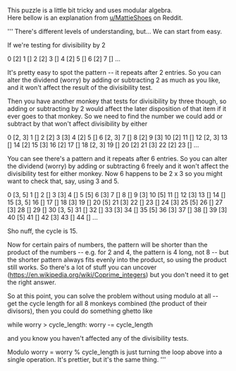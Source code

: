 This puzzle is a little bit tricky and uses modular algebra. <br>
Here bellow is an explanation from <a href="https://www.reddit.com/user/MattieShoes/">u/MattieShoes</a> on Reddit. <br>

'''
There's different levels of understanding, but... We can start from easy.

If we're testing for divisibility by 2

  0 [2]  1 []
  2 [2]  3 []
  4 [2]  5 []
  6 [2]  7 []
...

It's pretty easy to spot the pattern -- it repeats after 2 entries. So you can alter the dividend (worry) by adding or subtracting 2 as much as you like, and it won't affect the result of the divisibility test.

Then you have another monkey that tests for divisibility by three though, so adding or subtracting by 2 would affect the later disposition of that item if it ever goes to that monkey. So we need to find the number we could add or subtract by that won't affect divisibility by either

  0 [2, 3]  1 []  2 [2]  3 [3]  4 [2]  5 []
  6 [2, 3]  7 []  8 [2]  9 [3] 10 [2] 11 []
 12 [2, 3] 13 [] 14 [2] 15 [3] 16 [2] 17 []
 18 [2, 3] 19 [] 20 [2] 21 [3] 22 [2] 23 []
...

You can see there's a pattern and it repeats after 6 entries. So you can alter the dividend (worry) by adding or subtracting 6 freely and it won't affect the divisibility test for either monkey. Now 6 happens to be 2 x 3 so you might want to check that, say, using 3 and 5.

  0 [3, 5]  1 []  2 []  3 [3]  4 []  5 [5]  6 [3]  7 []  8 []  9 [3] 10 [5] 11 [] 12 [3] 13 [] 14 []
 15 [3, 5] 16 [] 17 [] 18 [3] 19 [] 20 [5] 21 [3] 22 [] 23 [] 24 [3] 25 [5] 26 [] 27 [3] 28 [] 29 []
 30 [3, 5] 31 [] 32 [] 33 [3] 34 [] 35 [5] 36 [3] 37 [] 38 [] 39 [3] 40 [5] 41 [] 42 [3] 43 [] 44 []
...

Sho nuff, the cycle is 15.

Now for certain pairs of numbers, the pattern will be shorter than the product of the numbers -- e.g. for 2 and 4, the pattern is 4 long, not 8 -- but the shorter pattern always fits evenly into the product, so using the product still works. So there's a lot of stuff you can uncover (https://en.wikipedia.org/wiki/Coprime_integers) but you don't need it to get the right answer.

So at this point, you can solve the problem without using modulo at all -- get the cycle length for all 8 monkeys combined (the product of their divisors), then you could do something ghetto like

while worry > cycle_length:
    worry -= cycle_length

and you know you haven't affected any of the divisibility tests.

Modulo worry = worry % cycle_length is just turning the loop above into a single operation. It's prettier, but it's the same thing.
'''
